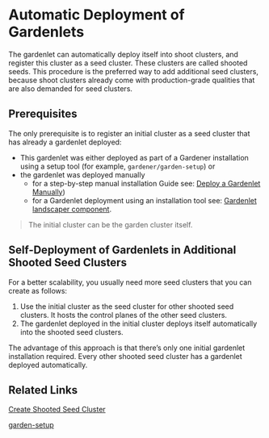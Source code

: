 # Automatic Deployment of Gardenlets

The gardenlet can automatically deploy itself into shoot clusters, and register this cluster as a seed cluster. 
These clusters are called shooted seeds. 
This procedure is the preferred way to add additional seed clusters, because shoot clusters already come with production-grade qualities that are also demanded for seed clusters.

## Prerequisites

The only prerequisite is to register an initial cluster as a seed cluster that has already a gardenlet deployed:

* This gardenlet was either deployed as part of a Gardener installation using a setup tool (for example, `gardener/garden-setup`) or
* the gardenlet was deployed manually 
  - for a step-by-step manual installation Guide see: [Deploy a Gardenlet Manually](deploy_gardenlet_manually.md))
  - for a Gardenlet deployment using an installation tool see: [Gardenlet landscaper component](../../.landscaper/gardenlet/README.md).

> The initial cluster can be the garden cluster itself.

## Self-Deployment of Gardenlets in Additional Shooted Seed Clusters

For a better scalability, you usually need more seed clusters that you can create as follows:

1. Use the initial cluster as the seed cluster for other shooted seed clusters. It hosts the control planes of the other seed clusters.
1. The gardenlet deployed in the initial cluster deploys itself automatically into the shooted seed clusters.  

The advantage of this approach is that there’s only one initial gardenlet installation required. Every other shooted seed cluster has a gardenlet deployed automatically.

## Related Links

[Create Shooted Seed Cluster](../usage/shooted_seed.md)

[garden-setup](http://github.com/gardener/garden-setup)

